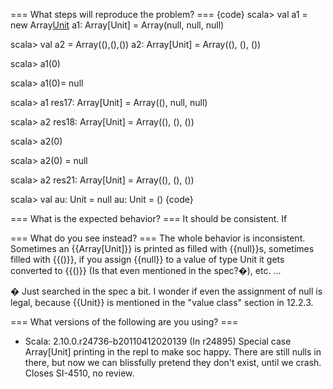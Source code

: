 === What steps will reproduce the problem? ===
{code}
scala> val a1 = new Array[Unit](3)
a1: Array[Unit] = Array(null, null, null)

scala> val a2 = Array((),(),())
a2: Array[Unit] = Array((), (), ())

scala> a1(0)

scala> a1(0)= null

scala> a1
res17: Array[Unit] = Array((), null, null)

scala> a2
res18: Array[Unit] = Array((), (), ())

scala> a2(0)

scala> a2(0) = null

scala> a2
res21: Array[Unit] = Array((), (), ())

scala> val au: Unit = null
au: Unit = ()
{code} 



=== What is the expected behavior? ===
It should be consistent. If 



=== What do you see instead? ===
The whole behavior is inconsistent. Sometimes an {{Array[Unit]}} is printed as filled with {{null}}s, sometimes filled with {{()}}, if you assign {{null}} to a value of type Unit it gets converted to {{()}} (Is that even mentioned in the spec?�), etc. ...

� Just searched in the spec a bit. I wonder if even the assignment of null is legal, because {{Unit}} is mentioned in the "value class" section in 12.2.3.

=== What versions of the following are you using? ===
  - Scala: 2.10.0.r24736-b20110412020139
(In r24895) Special case Array[Unit] printing in the repl to make soc happy.
There are still nulls in there, but now we can blissfully pretend
they don't exist, until we crash.  Closes SI-4510, no review.
